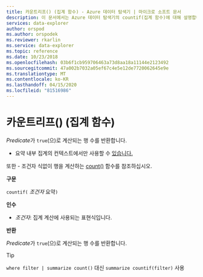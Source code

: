 ```yaml
---
title: 카운트리프() (집계 함수) - Azure 데이터 탐색기 | 마이크로 소프트 문서
description: 이 문서에서는 Azure 데이터 탐색기의 countif(집계 함수)에 대해 설명합니다.
services: data-explorer
author: orspod
ms.author: orspodek
ms.reviewer: rkarlin
ms.service: data-explorer
ms.topic: reference
ms.date: 10/23/2018
ms.openlocfilehash: 03b6f1cb959706463a73d8aa18a11144e2123492
ms.sourcegitcommit: 47a002b7032a05ef67c4e5e12de7720062645e9e
ms.translationtype: MT
ms.contentlocale: ko-KR
ms.lasthandoff: 04/15/2020
ms.locfileid: "81516986"
---
```

# <a name="countif-aggregation-function"></a>카운트리프() (집계 함수)

*Predicate*가 `true`(으)로 계산되는 행 수를 반환합니다.

* 요약 내부 집계의 컨텍스트에서만 사용할 수 [있습니다.](summarizeoperator.md)

또한 - 조건자 식없이 행을 계산하는 [count()](count-aggfunction.md) 함수를 참조하십시오.

**구문**

`countif(` *조건자* 요약`)`

**인수**

* *조건자*: 집계 계산에 사용되는 표현식입니다. 

**반환**

*Predicate*가 `true`(으)로 계산되는 행 수를 반환합니다.

> [!TIP]
> `where filter | summarize count()` 대신 `summarize countif(filter)` 사용